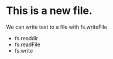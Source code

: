# This is a new file.

We can write text to a file with fs.writeFile

* fs.readdir
* fs.readFile
* fs.write